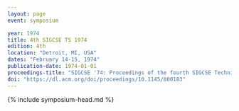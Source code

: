 ```yaml
---
layout: page
event: symposium

year: 1974
title: 4th SIGCSE TS 1974
edition: 4th
location: "Detroit, MI, USA"
dates: "February 14-15, 1974"
publication-date: 1974-01-01
proceedings-title: "SIGCSE '74: Proceedings of the fourth SIGCSE Technical Symposium on Computer Science Education"
doi: "https://dl.acm.org/doi/proceedings/10.1145/800183"
---
```


{% include symposium-head.md %}

